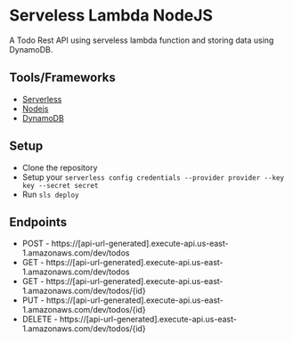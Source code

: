 # Serveless Lambda NodeJS

A Todo Rest API using serveless lambda function and storing data using DynamoDB.

## Tools/Frameworks

* [Serverless](https://serverless.com/)
* [Nodejs](https://nodejs.org/en/)
* [DynamoDB](https://console.aws.amazon.com/dynamodb/)

## Setup

* Clone the repository
* Setup your `serverless config credentials --provider provider --key key --secret secret`
* Run `sls deploy`

## Endpoints

* POST - https://[api-url-generated].execute-api.us-east-1.amazonaws.com/dev/todos
* GET - https://[api-url-generated].execute-api.us-east-1.amazonaws.com/dev/todos
* GET - https://[api-url-generated].execute-api.us-east-1.amazonaws.com/dev/todos/{id}
* PUT - https://[api-url-generated].execute-api.us-east-1.amazonaws.com/dev/todos/{id}
* DELETE - https://[api-url-generated].execute-api.us-east-1.amazonaws.com/dev/todos/{id}


